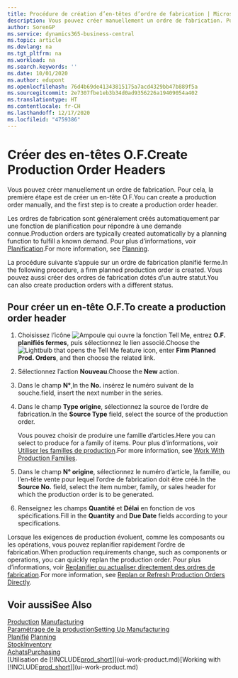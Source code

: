 ```yaml
---
title: Procédure de création d’en-têtes d’ordre de fabrication | Microsoft Docs
description: Vous pouvez créer manuellement un ordre de fabrication. Pour cela, la première étape est de créer un en-tête O.F.
author: SorenGP
ms.service: dynamics365-business-central
ms.topic: article
ms.devlang: na
ms.tgt_pltfrm: na
ms.workload: na
ms.search.keywords: ''
ms.date: 10/01/2020
ms.author: edupont
ms.openlocfilehash: 76d4b69de41343815175a7acd4329bb47b889f5a
ms.sourcegitcommit: 2e7307fbe1eb3b34d0ad9356226a19409054a402
ms.translationtype: HT
ms.contentlocale: fr-CH
ms.lasthandoff: 12/17/2020
ms.locfileid: "4759386"
---
```

# <a name="create-production-order-headers"></a><span data-ttu-id="b73c6-103">Créer des en-têtes O.F.</span><span class="sxs-lookup"><span data-stu-id="b73c6-103">Create Production Order Headers</span></span>
<span data-ttu-id="b73c6-104">Vous pouvez créer manuellement un ordre de fabrication. Pour cela, la première étape est de créer un en-tête O.F.</span><span class="sxs-lookup"><span data-stu-id="b73c6-104">You can create a production order manually, and the first step is to create a production order header.</span></span>

<span data-ttu-id="b73c6-105">Les ordres de fabrication sont généralement créés automatiquement par une fonction de planification pour répondre à une demande connue.</span><span class="sxs-lookup"><span data-stu-id="b73c6-105">Production orders are typically created automatically by a planning function to fulfill a known demand.</span></span> <span data-ttu-id="b73c6-106">Pour plus d’informations, voir [Planification](production-planning.md).</span><span class="sxs-lookup"><span data-stu-id="b73c6-106">For more information, see [Planning](production-planning.md).</span></span>   

<span data-ttu-id="b73c6-107">La procédure suivante s’appuie sur un ordre de fabrication planifié ferme.</span><span class="sxs-lookup"><span data-stu-id="b73c6-107">In the following procedure, a firm planned production order is created.</span></span> <span data-ttu-id="b73c6-108">Vous pouvez aussi créer des ordres de fabrication dotés d’un autre statut.</span><span class="sxs-lookup"><span data-stu-id="b73c6-108">You can also create production orders with a different status.</span></span>  

## <a name="to-create-a-production-order-header"></a><span data-ttu-id="b73c6-109">Pour créer un en-tête O.F.</span><span class="sxs-lookup"><span data-stu-id="b73c6-109">To create a production order header</span></span>  
1.  <span data-ttu-id="b73c6-110">Choisissez l’icône ![Ampoule qui ouvre la fonction Tell Me](media/ui-search/search_small.png "Dites-moi ce que vous voulez faire"), entrez **O.F. planifiés fermes**, puis sélectionnez le lien associé.</span><span class="sxs-lookup"><span data-stu-id="b73c6-110">Choose the ![Lightbulb that opens the Tell Me feature](media/ui-search/search_small.png "Tell me what you want to do") icon, enter **Firm Planned Prod. Orders**, and then choose the related link.</span></span>  
2.  <span data-ttu-id="b73c6-111">Sélectionnez l’action **Nouveau**.</span><span class="sxs-lookup"><span data-stu-id="b73c6-111">Choose the **New** action.</span></span>  
3.  <span data-ttu-id="b73c6-112">Dans le champ **N°**,</span><span class="sxs-lookup"><span data-stu-id="b73c6-112">In the **No.**</span></span> <span data-ttu-id="b73c6-113">insérez le numéro suivant de la souche.</span><span class="sxs-lookup"><span data-stu-id="b73c6-113">field, insert the next number in the series.</span></span>  
4.  <span data-ttu-id="b73c6-114">Dans le champ **Type origine**, sélectionnez la source de l’ordre de fabrication.</span><span class="sxs-lookup"><span data-stu-id="b73c6-114">In the **Source Type** field, select the source of the production order.</span></span>

    <span data-ttu-id="b73c6-115">Vous pouvez choisir de produire une famille d’articles.</span><span class="sxs-lookup"><span data-stu-id="b73c6-115">Here you can select to produce for a family of items.</span></span> <span data-ttu-id="b73c6-116">Pour plus d’informations, voir [Utiliser les familles de production](production-how-work-family.md).</span><span class="sxs-lookup"><span data-stu-id="b73c6-116">For more information, see [Work With Production Families](production-how-work-family.md).</span></span>
5.  <span data-ttu-id="b73c6-117">Dans le champ **N° origine**, sélectionnez le numéro d’article, la famille, ou l’en-tête vente pour lequel l’ordre de fabrication doit être créé.</span><span class="sxs-lookup"><span data-stu-id="b73c6-117">In the **Source No.** field, select the item number, family, or sales header for which the production order is to be generated.</span></span>  
6.  <span data-ttu-id="b73c6-118">Renseignez les champs **Quantité** et **Délai** en fonction de vos spécifications.</span><span class="sxs-lookup"><span data-stu-id="b73c6-118">Fill in the **Quantity** and **Due Date** fields according to your specifications.</span></span>  

<span data-ttu-id="b73c6-119">Lorsque les exigences de production évoluent, comme les composants ou les opérations, vous pouvez replanifier rapidement l’ordre de fabrication.</span><span class="sxs-lookup"><span data-stu-id="b73c6-119">When production requirements change, such as components or operations, you can quickly replan the production order.</span></span> <span data-ttu-id="b73c6-120">Pour plus d’informations, voir [Replanifier ou actualiser directement des ordres de fabrication](production-how-to-replan-refresh-production-orders.md).</span><span class="sxs-lookup"><span data-stu-id="b73c6-120">For more information, see [Replan or Refresh Production Orders Directly](production-how-to-replan-refresh-production-orders.md).</span></span> 

## <a name="see-also"></a><span data-ttu-id="b73c6-121">Voir aussi</span><span class="sxs-lookup"><span data-stu-id="b73c6-121">See Also</span></span>  
<span data-ttu-id="b73c6-122">[Production](production-manage-manufacturing.md)  </span><span class="sxs-lookup"><span data-stu-id="b73c6-122">[Manufacturing](production-manage-manufacturing.md)  </span></span>  
[<span data-ttu-id="b73c6-123">Paramétrage de la production</span><span class="sxs-lookup"><span data-stu-id="b73c6-123">Setting Up Manufacturing</span></span>](production-configure-production-processes.md)  
<span data-ttu-id="b73c6-124">[Planifié](production-planning.md)    </span><span class="sxs-lookup"><span data-stu-id="b73c6-124">[Planning](production-planning.md)    </span></span>  
[<span data-ttu-id="b73c6-125">Stock</span><span class="sxs-lookup"><span data-stu-id="b73c6-125">Inventory</span></span>](inventory-manage-inventory.md)  
[<span data-ttu-id="b73c6-126">Achats</span><span class="sxs-lookup"><span data-stu-id="b73c6-126">Purchasing</span></span>](purchasing-manage-purchasing.md)  
<span data-ttu-id="b73c6-127">[Utilisation de [!INCLUDE[prod_short](includes/prod_short.md)]](ui-work-product.md)</span><span class="sxs-lookup"><span data-stu-id="b73c6-127">[Working with [!INCLUDE[prod_short](includes/prod_short.md)]](ui-work-product.md)</span></span>
